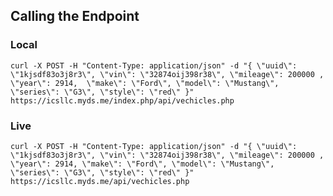 ## Calling the Endpoint

### Local
`curl -X POST -H "Content-Type: application/json" -d "{ \"uuid\": \"1kjsdf83o3j8r3\", \"vin\": \"32874oij398r38\", \"mileage\": 200000 , \"year\": 2914,  \"make\": \"Ford\", \"model\": \"Mustang\", \"series\": \"G3\", \"style\": \"red\" }" https://icsllc.myds.me/index.php/api/vechicles.php`

### Live
`curl -X POST -H "Content-Type: application/json" -d "{ \"uuid\": \"1kjsdf83o3j8r3\", \"vin\": \"32874oij398r38\", \"mileage\": 200000 , \"year\": 2914, \"make\": \"Ford\", \"model\": \"Mustang\", \"series\": \"G3\", \"style\": \"red\" }" https://icsllc.myds.me/api/vechicles.php`